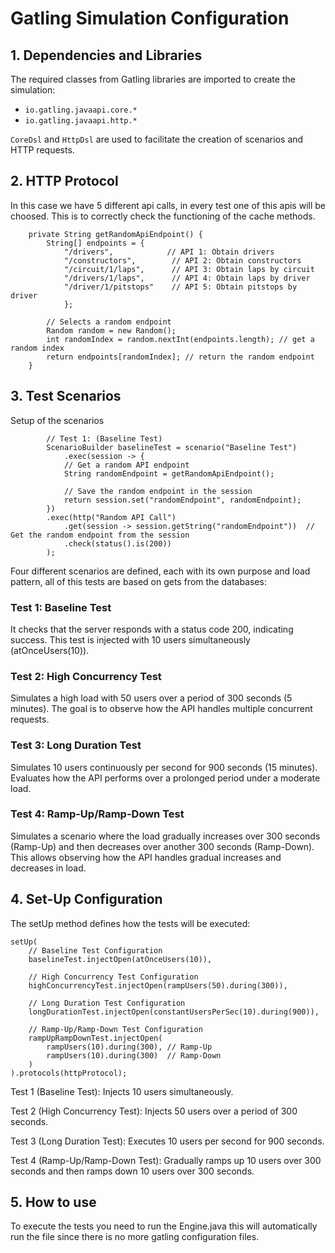 # Gatling Simulation Configuration

## 1. Dependencies and Libraries
The required classes from Gatling libraries are imported to create the simulation:
- `io.gatling.javaapi.core.*`
- `io.gatling.javaapi.http.*`

`CoreDsl` and `HttpDsl` are used to facilitate the creation of scenarios and HTTP requests.

## 2. HTTP Protocol
In this case we have 5 different api calls, in every test one of this apis will be choosed. This is to correctly check the functioning of the cache methods.

        private String getRandomApiEndpoint() {
            String[] endpoints = {
                "/drivers",            // API 1: Obtain drivers
                "/constructors",        // API 2: Obtain constructors
                "/circuit/1/laps",      // API 3: Obtain laps by circuit
                "/drivers/1/laps",      // API 4: Obtain laps by driver
                "/driver/1/pitstops"    // API 5: Obtain pitstops by driver
                };

            // Selects a random endpoint
            Random random = new Random();
            int randomIndex = random.nextInt(endpoints.length); // get a random index
            return endpoints[randomIndex]; // return the random endpoint
        }
    

## 3. Test Scenarios
Setup of the scenarios

            // Test 1: (Baseline Test)
            ScenarioBuilder baselineTest = scenario("Baseline Test")
                .exec(session -> {
                // Get a random API endpoint
                String randomEndpoint = getRandomApiEndpoint();

                // Save the random endpoint in the session
                return session.set("randomEndpoint", randomEndpoint);
            })
            .exec(http("Random API Call")
                .get(session -> session.getString("randomEndpoint"))  // Get the random endpoint from the session
                .check(status().is(200))
            );
Four different scenarios are defined, each with its own purpose and load pattern, all of this tests are based on gets from the databases:

### Test 1: Baseline Test

It checks that the server responds with a status code 200, indicating success.
This test is injected with 10 users simultaneously (atOnceUsers(10)).

### Test 2: High Concurrency Test

Simulates a high load with 50 users over a period of 300 seconds (5 minutes).
The goal is to observe how the API handles multiple concurrent requests.

### Test 3: Long Duration Test

Simulates 10 users continuously per second for 900 seconds (15 minutes).
Evaluates how the API performs over a prolonged period under a moderate load.

### Test 4: Ramp-Up/Ramp-Down Test

Simulates a scenario where the load gradually increases over 300 seconds (Ramp-Up) and then decreases over another 300 seconds (Ramp-Down).
This allows observing how the API handles gradual increases and decreases in load.

## 4. Set-Up Configuration
The setUp method defines how the tests will be executed:

    setUp(
        // Baseline Test Configuration
        baselineTest.injectOpen(atOnceUsers(10)),

        // High Concurrency Test Configuration
        highConcurrencyTest.injectOpen(rampUsers(50).during(300)),

        // Long Duration Test Configuration
        longDurationTest.injectOpen(constantUsersPerSec(10).during(900)),

        // Ramp-Up/Ramp-Down Test Configuration
        rampUpRampDownTest.injectOpen(
            rampUsers(10).during(300), // Ramp-Up
            rampUsers(10).during(300)  // Ramp-Down
        )
    ).protocols(httpProtocol);

Test 1 (Baseline Test): Injects 10 users simultaneously.

Test 2 (High Concurrency Test): Injects 50 users over a period of 300 seconds.

Test 3 (Long Duration Test): Executes 10 users per second for 900 seconds.

Test 4 (Ramp-Up/Ramp-Down Test): Gradually ramps up 10 users over 300 seconds and then ramps down 10 users over 300 seconds.

## 5. How to use

To execute the tests you need to run the Engine.java this will automatically run the file since there is no more gatling configuration files.

